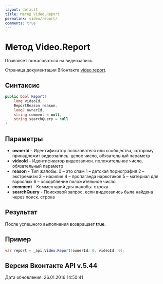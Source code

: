 ```yaml
---
layout: default
title: Метод Video.Report
permalink: video/report/
comments: true
---
```

# Метод Video.Report
Позволяет пожаловаться на видеозапись.

Страница документации ВКонтакте [video.report](https://vk.com/dev/video.report).

## Синтаксис
``` csharp
public bool Report(
	long videoId,
	ReportReason reason,
	long? ownerId,
	string comment = null,
	string searchQuery = null
)
```

## Параметры
+ **ownerId** - Идентификатор пользователя или сообщества, которому принадлежит видеозапись. целое число, обязательный параметр
+ **videoId** - Идентификатор видеозаписи. положительное число, обязательный параметр
+ **reason** - Тип жалобы: 
0 – это спам 
1 – детская порнография 
2 – экстремизм 
3 – насилие 
4 – пропаганда наркотиков 
5 – материал для взрослых 
6 – оскорбление положительное число
+ **comment** - Комментарий для жалобы. строка
+ **searchQuery** - Поисковой запрос, если видеозапись была найдена через поиск. строка

## Результат
После успешного выполнения возвращает **true**.

## Пример
``` csharp
var report = _api.Video.Report(ownerId: 0, videoId: 0);
```

## Версия Вконтакте API v.5.44
Дата обновления: 26.01.2016 14:50:41
